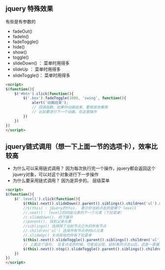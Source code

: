 ## jquery 特殊效果
有些是有参数的

- fadeOut()
- fadeIn()
- fadeToggle()
- hide()
- show()
- toggle()
- slideDown()  ： 菜单时用得多
- slideUp      ： 菜单时用得多
- slideToggle()： 菜单时用得多



```html
<script>
$(function(){
    $('#btn').click(function(){
        $('.box').fadeToggle(1000, 'swing', function(){
            alert('动画结束');
            // 回调函数，如果你动画结束，要做其他事情
            // 比如要进行下一个动画，在这里操作
        })
    })
})
</script>

```

## jquery链式调用（想一下上面一节的选项卡），效率比较高
- 为什么可以采用链式调用？ 因为每次执行完一个操作，jquery都会返回这个jquery对象，可以对这个对象进行下一步操作
- 为什么要采用链式调用？ 因为是异步的。
层级菜单
```html
<script>
$(function(){
    $('.level1').click(function(){
        $(this).next().slideDown().parent().siblings().children('ul').slideUp()
        //$(this) : jQuery的this， 表示你当前点击的是哪个 level1
        //.next()： level1的同级元素的下一个元素（下拉菜单）
        //.slideDown(). 向下展开
        //parent(). 找到父亲元素
        //siblings() 选择除了当前节点之外的所有节点
        //.children('ul') 选择所有节点中的ul元素
        //.slideUp() 关闭其他的所有下拉菜单
        $(this).next().slideToggle().parent().siblings().children('ul').slideUp()
        // 上面这个语句， 反复点击的时候，可能会出现，鼠标离开点击以后，还是一直展开闭合的情况，修正如下
        $(this).next().stop().slideToggle().parent().siblings().children('ul').slideUp()
    })
})
</script>
```
